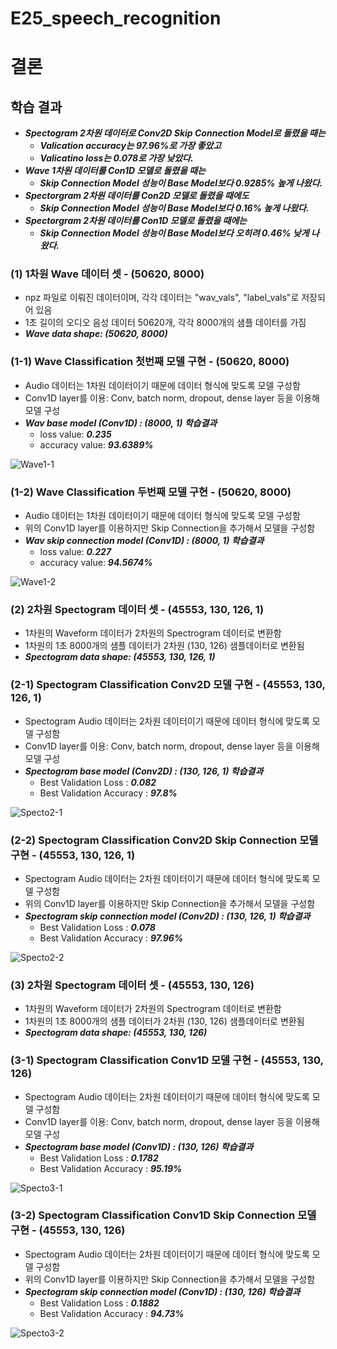 # E25_speech_recognition

# 결론

## 학습 결과 

- ***Spectogram 2차원 데이터로 Conv2D Skip Connection Model로 돌렸을 때는***
    - ***Valication accuracy는 97.96%로 가장 좋았고***
    - ***Valicatino loss는 0.078로 가장 낮았다.***
- ***Wave 1차원 데이터를 Con1D 모델로 돌렸을 때는***
    - ***Skip Connection Model 성능이 Base Model보다 0.9285% 높게 나왔다.*** 
- ***Spectorgram 2차원 데이터를 Con2D 모델로 돌렸을 때에도***
    - ***Skip Connection Model 성능이 Base Model보다 0.16% 높게 나왔다.*** 
- ***Spectorgram 2차원 데이터를 Con1D 모델로 돌렸을 때에는***
    - ***Skip Connection Model 성능이 Base Model보다 오히려 0.46% 낮게 나왔다.*** 


### (1) 1차원 Wave 데이터 셋 - (50620, 8000)

- npz 파일로 이뤄진 데이터이며, 각각 데이터는 "wav_vals", "label_vals"로 저장되어 있음
- 1초 길이의 오디오 음성 데이터 50620개, 각각 8000개의 샘플 데이터를 가짐
- ***Wave data shape: (50620, 8000)***

### (1-1) Wave Classification 첫번째 모델 구현 - (50620, 8000)

- Audio 데이터는 1차원 데이터이기 때문에 데이터 형식에 맞도록 모델 구성함
- Conv1D layer를 이용: Conv, batch norm, dropout, dense layer 등을 이용해 모델 구성
- ***Wav base model (Conv1D) : (8000, 1) 학습결과***
  - loss value: ***0.235***
  - accuracy value: ***93.6389%***

![Wave1-1](https://user-images.githubusercontent.com/39249809/99159000-1502ba80-271c-11eb-9fce-12798f156c1c.png)

### (1-2) Wave Classification 두번째 모델 구현 - (50620, 8000)

- Audio 데이터는 1차원 데이터이기 때문에 데이터 형식에 맞도록 모델 구성함
- 위의 Conv1D layer를 이용하지만 Skip Connection을 추가해서 모델을 구성함
- ***Wav skip connection model (Conv1D) : (8000, 1) 학습결과***
  - loss value: ***0.227***
  - accuracy value: ***94.5674%***
  
![Wave1-2](https://user-images.githubusercontent.com/39249809/99159001-1633e780-271c-11eb-9b55-c9d5c831cfcb.png)

### (2) 2차원 Spectogram 데이터 셋 - (45553, 130, 126, 1)

- 1차원의 Waveform 데이터가 2차원의 Spectrogram 데이터로 변환함
- 1차원의 1초 8000개의 샘플 데이터가 2차원 (130, 126) 샘플데이터로 변환됨
- ***Spectogram data shape: (45553, 130, 126, 1)***

### (2-1) Spectogram Classification Conv2D 모델 구현 - (45553, 130, 126, 1)

- Spectogram Audio 데이터는 2차원 데이터이기 때문에 데이터 형식에 맞도록 모델 구성함
- Conv1D layer를 이용: Conv, batch norm, dropout, dense layer 등을 이용해 모델 구성
- ***Spectogram base model (Conv2D) : (130, 126, 1) 학습결과***
  - Best Validation Loss : ***0.082***
  - Best Validation Accuracy : ***97.8%***

![Specto2-1](https://user-images.githubusercontent.com/39249809/99159002-16cc7e00-271c-11eb-8196-00f2e9e80277.png)

### (2-2) Spectogram Classification Conv2D Skip Connection 모델 구현 - (45553, 130, 126, 1)

- Spectogram Audio 데이터는 2차원 데이터이기 때문에 데이터 형식에 맞도록 모델 구성함
- 위의 Conv1D layer를 이용하지만 Skip Connection을 추가해서 모델을 구성함
- ***Spectogram skip connection model (Conv2D) : (130, 126, 1) 학습결과***
  - Best Validation Loss : ***0.078***
  - Best Validation Accuracy : ***97.96%***
  
![Specto2-2](https://user-images.githubusercontent.com/39249809/99159003-16cc7e00-271c-11eb-8370-6bdf57f65fa2.png)

### (3) 2차원 Spectogram 데이터 셋 - (45553, 130, 126)
- 1차원의 Waveform 데이터가 2차원의 Spectrogram 데이터로 변환함
- 1차원의 1초 8000개의 샘플 데이터가 2차원 (130, 126) 샘플데이터로 변환됨
- ***Spectogram data shape: (45553, 130, 126)***

### (3-1) Spectogram Classification Conv1D 모델 구현 - (45553, 130, 126)

- Spectogram Audio 데이터는 2차원 데이터이기 때문에 데이터 형식에 맞도록 모델 구성함
- Conv1D layer를 이용: Conv, batch norm, dropout, dense layer 등을 이용해 모델 구성
- ***Spectogram base model (Conv1D) : (130, 126) 학습결과***
  - Best Validation Loss : ***0.1782***
  - Best Validation Accuracy : ***95.19%***

![Specto3-1](https://user-images.githubusercontent.com/39249809/99159004-17651480-271c-11eb-91cf-ca00c59a3ecd.png)

### (3-2) Spectogram Classification Conv1D Skip Connection 모델 구현 - (45553, 130, 126)

- Spectogram Audio 데이터는 2차원 데이터이기 때문에 데이터 형식에 맞도록 모델 구성함
- 위의 Conv1D layer를 이용하지만 Skip Connection을 추가해서 모델을 구성함
- ***Spectogram skip connection model (Conv1D) : (130, 126) 학습결과***
  - Best Validation Loss : ***0.1882***
  - Best Validation Accuracy : ***94.73%***
  
![Specto3-2](https://user-images.githubusercontent.com/39249809/99159006-17fdab00-271c-11eb-95f8-fd4d8dc3e7e5.png)
